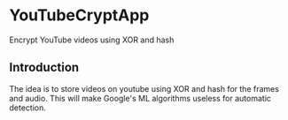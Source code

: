 # YouTubeCryptApp
Encrypt YouTube videos using XOR and hash

## Introduction
The idea is to store videos on youtube using XOR and hash for the frames and audio. This will make Google's ML algorithms useless for automatic detection. 
